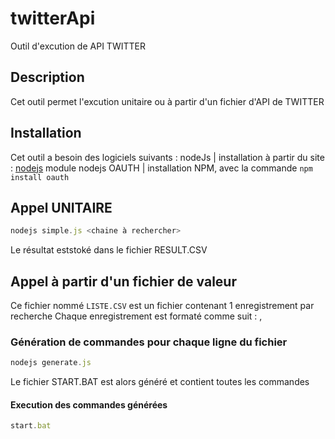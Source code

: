 # twitterApi
Outil d'excution de API TWITTER
## Description
Cet outil permet l'excution unitaire ou à partir d'un fichier d'API de TWITTER
## Installation
Cet outil a besoin des logiciels suivants : 
nodeJs | installation à partir du site : [nodejs](https://nodejs.org/)
module nodejs OAUTH | installation NPM, avec la commande `npm install oauth`

## Appel UNITAIRE
```javascript
nodejs simple.js <chaine à rechercher>
```
Le résultat eststoké dans le fichier RESULT.CSV

## Appel à partir d'un fichier de valeur
Ce fichier nommé `LISTE.CSV` est un fichier contenant 1 enregistrement par recherche
Chaque enregistrement est formaté comme suit : <nom>,<ville>

### Génération de commandes pour chaque ligne du fichier 
```javascript
nodejs generate.js
```
Le fichier START.BAT est alors généré et contient toutes les commandes
#### Execution des commandes générées
```javascript
start.bat
```